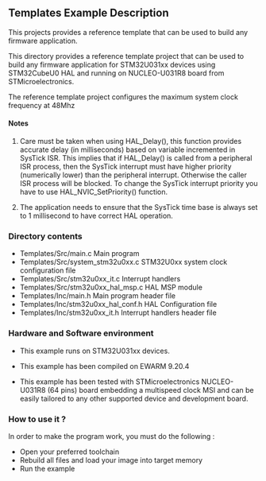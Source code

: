 ## <b>Templates Example Description</b>

This projects provides a reference template that can be used to build any firmware application.

This directory provides a reference template project that can be used to build any firmware application for
STM32U031xx devices using STM32CubeU0 HAL and running on NUCLEO-U031R8 board from STMicroelectronics.

The reference template project configures the maximum system clock frequency at 48Mhz

#### <b>Notes</b>

 1. Care must be taken when using HAL_Delay(), this function provides accurate delay (in milliseconds)
    based on variable incremented in SysTick ISR. This implies that if HAL_Delay() is called from
    a peripheral ISR process, then the SysTick interrupt must have higher priority (numerically lower)
    than the peripheral interrupt. Otherwise the caller ISR process will be blocked.
    To change the SysTick interrupt priority you have to use HAL_NVIC_SetPriority() function.

 2. The application needs to ensure that the SysTick time base is always set to 1 millisecond
    to have correct HAL operation.

### <b>Directory contents</b>

  - Templates/Src/main.c                 Main program
  - Templates/Src/system_stm32u0xx.c     STM32U0xx system clock configuration file
  - Templates/Src/stm32u0xx_it.c         Interrupt handlers 
  - Templates/Src/stm32u0xx_hal_msp.c    HAL MSP module
  - Templates/Inc/main.h                 Main program header file  
  - Templates/Inc/stm32u0xx_hal_conf.h   HAL Configuration file
  - Templates/Inc/stm32u0xx_it.h         Interrupt handlers header file

### <b>Hardware and Software environment</b>

  - This example runs on STM32U031xx devices.

  - This example has been compiled on EWARM 9.20.4
  
  - This example has been tested with STMicroelectronics NUCLEO-U031R8 (64 pins)
    board embedding a multispeed clock MSI and can be easily tailored to any other
    supported device and development board.


### <b>How to use it ?</b>

In order to make the program work, you must do the following :

 - Open your preferred toolchain
 - Rebuild all files and load your image into target memory
 - Run the example

